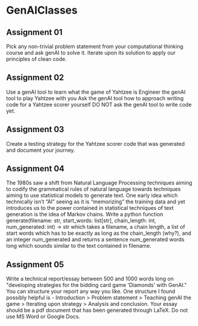 # GenAIClasses
## Assignment 01
Pick any non-trivial problem statement from your computational thinking course and ask genAI to solve it. Iterate upon its solution to apply our principles of clean code.

## Assignment 02
Use a genAI tool to learn what the game of Yahtzee is
Engineer the genAI tool to play Yahtzee with you
Ask the genAI tool how to approach writing code for a Yahtzee scorer yourself
DO NOT ask the genAI tool to write code yet.

## Assignment 03
Create a testing strategy for the Yahtzee scorer code that was generated and document your journey.

## Assignment 04
The 1980s saw a shift from Natural Language Processing techniques aiming to codify the grammatical rules of natural language towards techniques aiming to use statistical models to generate text. One early idea which technically isn’t “AI” seeing as it is “memorizing” the training data and yet introduces us to the power contained in statistical techniques of text generation is the idea of Markov chains. Write a python function generate(filename: str, start_words: list[str], chain_length: int, num_generated: int) -> str which takes a filename, a chain length, a list of start words which has to be exactly as long as the chain_length (why?), and an integer num_generated and returns a sentence num_generated words long which sounds similar to the text contained in filename.

## Assignment 05
Write a technical report/essay between 500 and 1000 words long on "developing strategies for the bidding card game 'Diamonds' with GenAI." You can structure your report any way you like. One structure I found possibly helpful is - Introduction > Problem statement > Teaching genAI the game > Iterating upon strategy > Analysis and conclusion. Your essay should be a pdf document that has been generated through LaTeX. Do not use MS Word or Google Docs.
